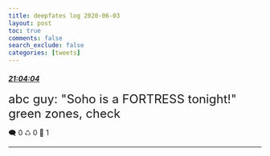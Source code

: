 ```yaml
---
title: deepfates log 2020-06-03
layout: post
toc: true
comments: false
search_exclude: false
categories: [tweets]
---
```



#### <a href = "https://twitter.com/deepfates/status/1268377955824107520">*21:04:04*</a>

<font size="5">abc guy: "Soho is a FORTRESS tonight!"  green zones, check</font>



🗨️ 0 ♺ 0 🤍  1   

---
    
            

